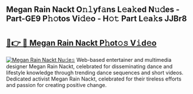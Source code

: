 ## Megan Rain Nackt O𝚗𝚕yf𝚊ns L𝚎a𝚔ed N𝚞𝚍es - Part-GE9 P𝚑𝚘tos Vi𝚍𝚎o - H𝚘𝚝 Part L𝚎a𝚔s JJBr8

# <h2><a href="http://kf8t1f.oniu.top/?m=Megan+Rain+Nackt">🔗👉 🔴 Megan Rain Nackt P𝚑ot𝚘𝚜 V𝚒d𝚎o</a></h2>

[![Megan Rain Nackt Nu𝚍e𝚜](https://i.imgur.com/0qMVB7G.gif)](http://kf8t1f.oniu.top/?m=Megan+Rain+Nackt)
Web-based entertainer and multimedia designer Megan Rain Nackt, celebrated for disseminating dance and lifestyle knowledge through trending dance sequences and short videos. Dedicated activist Megan Rain Nackt, celebrated for their tireless efforts and passion for creating positive change.  
